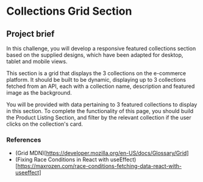 # Collections Grid Section

## Project brief

In this challenge, you will develop a responsive featured collections section based on the supplied designs, which have been adapted for desktop, tablet and mobile views.

This section is a grid that displays the 3 collections on the e-commerce platform. It should be built to be dynamic, displaying up to 3 collections fetched from an API, each with a collection name, description and featured image as the background.

You will be provided with data pertaining to 3 featured collections to display in this section. To complete the functionality of this page, you should build the Product Listing Section, and filter by the relevant collection if the user clicks on the collection's card.

### References

- (Grid MDN)[https://developer.mozilla.org/en-US/docs/Glossary/Grid]
- (Fixing Race Conditions in React with useEffect)[https://maxrozen.com/race-conditions-fetching-data-react-with-useeffect]
